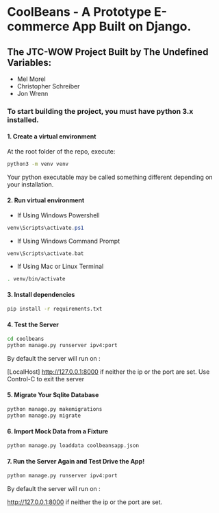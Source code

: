 # CoolBeans - A Prototype E-commerce App Built on Django. 

## The JTC-WOW Project Built by The Undefined Variables: 

- Mel Morel
- Christopher Schreiber
- Jon Wrenn

### To start building the project, you must have python 3.x installed. 

#### 1. Create a virtual environment

At the root folder of the repo, execute:

```bash
python3 -m venv venv
```

Your python executable may be called something different depending on 
your installation.

#### 2. Run virtual environment

- If Using Windows Powershell

```powershell
venv\Scripts\activate.ps1
```

- If Using Windows Command Prompt

```CMD
venv\Scripts\activate.bat
```
- If Using Mac or Linux Terminal

```bash
. venv/bin/activate
```

#### 3. Install dependencies

```bash
pip install -r requirements.txt
```

#### 4. Test the Server

```bash
cd coolbeans
python manage.py runserver ipv4:port
```

By default the server will run on :

[LocalHost] http://127.0.0.1:8000 if neither the ip or the port are set.
Use Control-C to exit the server

#### 5. Migrate Your Sqlite Database 

```bash
python manage.py makemigrations
python manage.py migrate
```

#### 6. Import Mock Data from a Fixture

```bash
python manage.py loaddata coolbeansapp.json
```

#### 7. Run the Server Again and Test Drive the App!

```bash
python manage.py runserver ipv4:port
```

By default the server will run on :

http://127.0.0.1:8000 if neither the ip or the port are set. 


